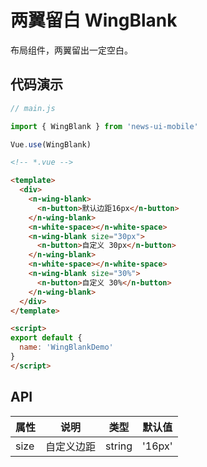 # 两翼留白 WingBlank

布局组件，两翼留出一定空白。

## 代码演示
```javascript
// main.js

import { WingBlank } from 'news-ui-mobile'

Vue.use(WingBlank)
```

```html
<!-- *.vue -->

<template>
  <div>
    <n-wing-blank>
      <n-button>默认边距16px</n-button>
    </n-wing-blank>
    <n-white-space></n-white-space>
    <n-wing-blank size="30px">
      <n-button>自定义 30px</n-button>
    </n-wing-blank>
    <n-white-space></n-white-space>
    <n-wing-blank size="30%">
      <n-button>自定义 30%</n-button>
    </n-wing-blank>
  </div>
</template>

<script>
export default {
  name: 'WingBlankDemo'
}
</script>

```

## API

| 属性 | 说明 | 类型 | 默认值 |
| --- | --- | --- | --- |
| size | 自定义边距 | string | '16px' |